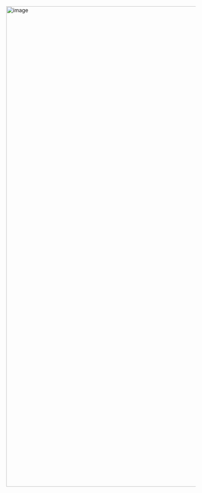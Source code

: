 <img width="1274" alt="image" src="https://github.com/33aodan/Web_Development/assets/127367160/da53b85b-5e59-41a4-8b82-d7b976d1f777">
